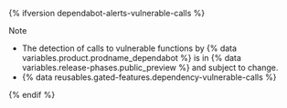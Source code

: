 {% ifversion dependabot-alerts-vulnerable-calls %}

> [!NOTE]
> * The detection of calls to vulnerable functions by {% data variables.product.prodname_dependabot %} is in {% data variables.release-phases.public_preview %} and subject to change.
> * {% data reusables.gated-features.dependency-vulnerable-calls %}

{% endif %}
